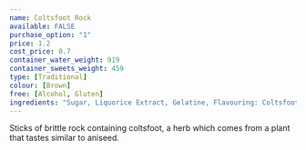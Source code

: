 ```yaml
---
name: Coltsfoot Rock
available: FALSE
purchase_option: "1"
price: 1.2
cost_price: 0.7
container_water_weight: 919
container_sweets_weight: 459
type: [Traditional]
colour: [Brown]
free: [Alcohol, Gluten]
ingredients: "Sugar, Liquorice Extract, Gelatine, Flavouring: Coltsfoot Extract"
---
```

Sticks of brittle rock containing coltsfoot, a herb which comes from a plant that tastes similar to aniseed.